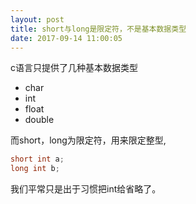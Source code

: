```yaml
---
layout: post
title: short与long是限定符，不是基本数据类型
date: 2017-09-14 11:00:05
---
```

c语言只提供了几种基本数据类型
* char
* int
* float
* double

而short，long为限定符，用来限定整型,
```c
short int a;
long int b;
```
我们平常只是出于习惯把int给省略了。